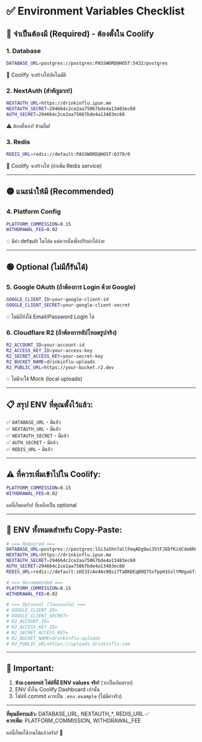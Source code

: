 # ✅ Environment Variables Checklist

## 🔴 **จำเป็นต้องมี (Required) - ต้องตั้งใน Coolify**

### 1. Database
```bash
DATABASE_URL=postgres://postgres:PASSWORD@HOST:5432/postgres
```
📝 Coolify จะสร้างให้อัตโนมัติ

### 2. NextAuth (สำคัญมาก!)
```bash
NEXTAUTH_URL=https://drinkinflu.ipun.me
NEXTAUTH_SECRET=294664c2ce2aa75067bde4a13483ec60
AUTH_SECRET=294664c2ce2aa75067bde4a13483ec60
```
⚠️ ต้องตั้งเอง! ห้ามลืม!

### 3. Redis
```bash
REDIS_URL=redis://default:PASSWORD@HOST:6379/0
```
📝 Coolify จะสร้างให้ (ถ้าเพิ่ม Redis service)

---

## 🟡 **แนะนำให้มี (Recommended)**

### 4. Platform Config
```bash
PLATFORM_COMMISSION=0.15
WITHDRAWAL_FEE=0.02
```
💡 มีค่า default ในโค้ด แต่ควรตั้งเพื่อปรับค่าได้ง่าย

---

## 🟢 **Optional (ไม่มีก็รันได้)**

### 5. Google OAuth (ถ้าต้องการ Login ด้วย Google)
```bash
GOOGLE_CLIENT_ID=your-google-client-id
GOOGLE_CLIENT_SECRET=your-google-client-secret
```
💡 ไม่มีก็ยังใช้ Email/Password Login ได้

### 6. Cloudflare R2 (ถ้าต้องการอัปโหลดรูปจริง)
```bash
R2_ACCOUNT_ID=your-account-id
R2_ACCESS_KEY_ID=your-access-key
R2_SECRET_ACCESS_KEY=your-secret-key
R2_BUCKET_NAME=drinkinflu-uploads
R2_PUBLIC_URL=https://your-bucket.r2.dev
```
💡 ไม่มีจะใช้ Mock (local uploads)

---

## 📋 **สรุป ENV ที่คุณตั้งไว้แล้ว:**

✅ `DATABASE_URL` - มีแล้ว  
✅ `NEXTAUTH_URL` - มีแล้ว  
✅ `NEXTAUTH_SECRET` - มีแล้ว  
✅ `AUTH_SECRET` - มีแล้ว  
✅ `REDIS_URL` - มีแล้ว  

---

## ⚠️ **ที่ควรเพิ่มเข้าไปใน Coolify:**

```bash
PLATFORM_COMMISSION=0.15
WITHDRAWAL_FEE=0.02
```

แค่นี้ก็พอครับ! ที่เหลือเป็น optional

---

## 🎯 **ENV ทั้งหมดสำหรับ Copy-Paste:**

```bash
# === Required ===
DATABASE_URL=postgres://postgres:lGi3aShn7allFmqADg9wi35tFJEDfKiXCde8RQeEN55VOGoBKxiynU0ZDUqh4kn3@awk0ocss8w044wc808s0w488:5432/postgres
NEXTAUTH_URL=https://drinkinflu.ipun.me
NEXTAUTH_SECRET=294664c2ce2aa75067bde4a13483ec60
AUTH_SECRET=294664c2ce2aa75067bde4a13483ec60
REDIS_URL=redis://default:iHI3IcAo4As9Qsi7TaDKDEqBOQ7SxTppH1GsltMUguGfici81j090iHSxXNqnK3u@po04ww4so00owkgoc0o88ssg:6379/0

# === Recommended ===
PLATFORM_COMMISSION=0.15
WITHDRAWAL_FEE=0.02

# === Optional (ใส่ตอนหลังได้) ===
# GOOGLE_CLIENT_ID=
# GOOGLE_CLIENT_SECRET=
# R2_ACCOUNT_ID=
# R2_ACCESS_KEY_ID=
# R2_SECRET_ACCESS_KEY=
# R2_BUCKET_NAME=drinkinflu-uploads
# R2_PUBLIC_URL=https://uploads.drinkinflu.com
```

---

## 🚨 **Important:**
1. **ห้าม commit ไฟล์ที่มี ENV values จริง!** (จะเป็นอันตราย)
2. ENV ตั้งใน Coolify Dashboard เท่านั้น
3. ไฟล์ที่ commit ควรเป็น `.env.example` (ไม่มีค่าจริง)

---

**ที่คุณมีครบแล้ว:** DATABASE_URL, NEXTAUTH_*, REDIS_URL ✅  
**ควรเพิ่ม:** PLATFORM_COMMISSION, WITHDRAWAL_FEE  

แค่นี้ก็พอใช้งานได้แล้วครับ! 🎉

